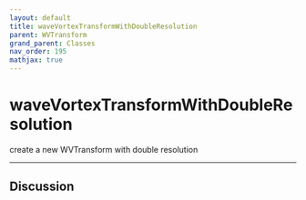 ```yaml
---
layout: default
title: waveVortexTransformWithDoubleResolution
parent: WVTransform
grand_parent: Classes
nav_order: 195
mathjax: true
---
```


#  waveVortexTransformWithDoubleResolution

create a new WVTransform with double resolution


---

## Discussion

  
